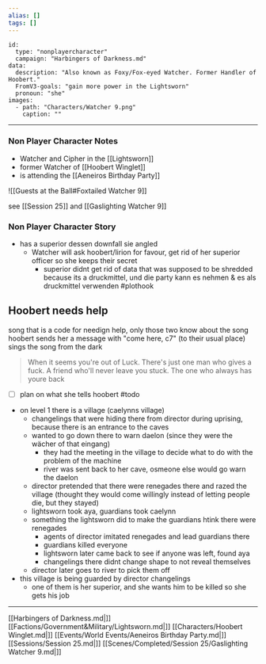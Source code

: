 ```yaml
---
alias: []
tags: []
---
```


```RpgManager4
id: 
  type: "nonplayercharacter"
  campaign: "Harbingers of Darkness.md"
data: 
  description: "Also known as Foxy/Fox-eyed Watcher. Former Handler of Hoobert."
  FromV3-goals: "gain more power in the Lightsworn"
  pronoun: "she"
images: 
  - path: "Characters/Watcher 9.png"
    caption: ""
```
---
### Non Player Character Notes
 - Watcher and Cipher in the [[Lightsworn]]
 - former Watcher of [[Hoobert Winglet]]
 - is attending the [[Aeneiros Birthday Party]]

![[Guests at the Ball#Foxtailed Watcher 9]]

see [[Session 25]] and [[Gaslighting Watcher 9]]
### Non Player Character Story
 - has a superior dessen downfall sie angled
	 - Watcher will ask hoobert/lirion for favour, get rid of her superior officer so she keeps their secret
		 - superior didnt get rid of data that was supposed to be shredded because its a druckmittel, und die party kann es nehmen & es als druckmittel verwenden #plothook


## Hoobert needs help
song that is a code for needign help, only those two know about the song
hoobert sends her a message with "come here, c7" (to their usual place)
sings the song from the dark

>When it seems you're out of Luck. 
>There's just one man who gives a fuck. 
>A friend who'll never leave you stuck. 
>The one who always has youre back

- [ ] plan on what she tells hoobert #todo

- on level 1 there is a village (caelynns village)
	- changelings that were hiding there from director during uprising, because there is an entrance to the caves
	- wanted to go down there to warn daelon (since they were the wächer of that eingang)
		- they had the meeting in the village to decide what to do with the problem of the machine
		- river was sent back to her cave, osmeone else would go warn the daelon
	- director pretended that there were renegades there and razed the village (thought they would come willingly instead of letting people die, but they stayed)
	- lightsworn took aya, guardians took caelynn
	- something the lightsworn did to make the guardians htink there were renegades 
		- agents of director imitated renegades and lead guardians there
		- guardians killed everyone
		- lightsworn later came back to see if anyone was left, found aya
		- changelings there didnt change shape to not reveal themselves
	- director later goes to river to pick them off
- this village is being guarded by director changelings
	- one of them is her superior, and she wants him to be killed so she gets his job


---


[[Harbingers of Darkness.md|]]
[[Factions/Government&Military/Lightsworn.md|]]
[[Characters/Hoobert Winglet.md|]]
[[Events/World Events/Aeneiros Birthday Party.md|]]
[[Sessions/Session 25.md|]]
[[Scenes/Completed/Session 25/Gaslighting Watcher 9.md|]]